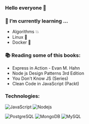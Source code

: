 ### Hello everyone 👋

### 🌱 I’m currently learning ...

- Algorithms 💥
- Linux 🐧
- Docker 🐋


### 📚 Reading some of this books:

- Express in Action - Evan M. Hahn
- Node js Design Patterns 3rd Edition
- You Don't Know JS (Series)
- Clean Code in JavaScript (Packt)


### Technologies:

![JavaScript](https://img.shields.io/badge/-Javascript-black??style=flat&logo=javascript)
![Nodejs](https://img.shields.io/badge/Node.js-3F3E42??style=flat&logo=Node.js)


![PostgreSQL](https://img.shields.io/badge/PostgreSQL-336791??style=flat&logo=PostgreSQL)
![MongoDB](https://img.shields.io/badge/MongoDB-3F3E42??style=flat&logo=mongodb)
![MySQL](https://img.shields.io/badge/MySQL-F29111??style=flat&logo=mysql)

